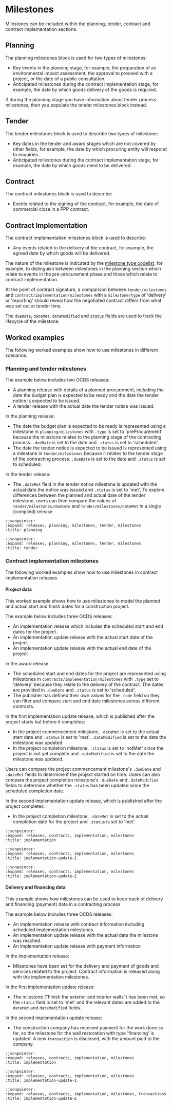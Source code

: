 # Milestones

Milestones can be included within the planning, tender, contract and contract implementation sections. 

## Planning

The planning milestones block is used for two types of milestones:
 * Key events in the planning stage, for example, the preparation of an environmental impact assessment, the approval to proceed with a project, or the date of a public consultation. 
 * Anticipated milestones during the contract implementation stage, for example, the date by which goods delivery of the goods is required.

If during the planning stage you have information about tender process milestones, then you
populate the tender milestones block instead.

## Tender

The tender milestones block is used to describe two types of milestone:
  * Key dates in the tender and award stages which are not covered by other fields, for example, the date by which procuring entity will respond to enquiries.
  * Anticipated milestones during the contract implementation stage, for example, the date by which goods need to be delivered.

## Contract

The contract milestones block is used to describe:
  * Events related to the signing of the contract, for example, the date of commercial close in a PPP contract.
 
## Contract Implementation

The contract implementation milestones block is used to describe:
  * Any events related to the delivery of the contract, for example, the agreed date by which goods will be delivered.

The nature of the milestone is indicated by the [milestone type codelist](../../schema/codelists.md#milestone-type), for example, to distinguish between milestones in the planning section which relate to events in the pre-procurement phase and those which relate to contract implementation.

At the point of contract signature, a comparison between `tender/milestones` and `contract/implementation/milestones` with a `milestone/type` of 'delivery' or 'reporting' should reveal how the negotiated contract differs from what was set out at tender time.

The `dueDate`, `dateMet`, `dateModified` and [`status`](../../schema/codelists.md#milestone-status) fields are used to track the lifecycle of the milestone.

## Worked examples

The following worked examples show how to use milestones in different scenarios.

### Planning and tender milestones

The example below includes two OCDS releases:

* A planning release with details of a planned procurement, including the date the budget plan is expected to be ready and the date the tender notice is expected to be issued.
* A tender release with the actual date the tender notice was issued.

In the planning release:

* The date the budget plan is expected to be ready is represented using a milestone in `planning/milestones` with `.type` is set to 'preProcurement' because the milestone relates to the planning stage of the contracting process. `.dueDate` is set to the date and `.status` is set to 'scheduled'.
* The date the tender notice is expected to be issued is represented using a milestone in `tender/milestones` because it relates to the tender stage of the contracting process. `.dueDate` is set to the date and `.status` is set to scheduled.

In the tender release:

* The `.dateMet` field in the tender notice milestone is updated with the actual date the notice was issued and `.status` is set to 'met'.
To explore differences between the planned and actual date of the tender milestone, users can then compare the values of `tender/milestones/dueDate` and `tender/milestones/dateMet` in a single (compiled) release.

```{jsoninclude} ../../examples/milestones/planning-tender-milestones.json
:jsonpointer:
:expand: releases, planning, milestones, tender, milestones
:title: planning
```

```{jsoninclude} ../../examples/milestones/planning-tender-milestones-2.json
:jsonpointer:
:expand: releases, planning, milestones, tender, milestones
:title: tender
```

### Contract implementation milestones

The following worked examples show how to use milestones in contract implementation releases

#### Project data

This worked example shows how to use milestones to model the planned and actual start and finish dates for a construction project.

The example below includes three OCDS releases:

* An implementation release which includes the scheduled start and end dates for the project.
* An implementation update release with the actual start date of the project
* An implementation update release with the actual end date of the project

In the award release:

* The scheduled start and end dates for the project are represented using milestones in `contracts/implementation/milestones` with `.type` set to 'delivery' because they relate to the delivery of the contract. The dates are provided in `.dueDate` and `.status` is set to 'scheduled'.
* The publisher has defined their own values for the `.code` field so they can filter and compare start and end date milestones across different contracts.

In the first implementation update release, which is published after the project starts but before it completes:
* In the project commencement milestone, `.dateMet` is set to the actual start date and `.status` is set to 'met'. `.dateModified` is set to the date the milestone was updated.
* In the project completion milestone, `.status` is set to 'notMet' since the project is not yet complete and `.dateModified` is set to the date the milestone was updated.

Users can compare the project commencement milestone's `.dueDate` and `.dateMet` fields to determine if the project started on time. Users can also compare the project completion milestone's `.dueDate` and `.dateModified` fields to determine whether the `.status` has been updated since the scheduled completion date.

In the second implementation update release, which is published after the project completes:
* In the project completion milestone, `.dateMet` is set to the actual completion date for the project and `.status` is set to 'met'.

```{jsoninclude} ../../examples/milestones/implementation-milestones-1.json
:jsonpointer:
:expand: releases, contracts, implementation, milestones
:title: implementation
```

```{jsoninclude} ../../examples/milestones/implementation-milestones-2.json
:jsonpointer:
:expand: releases, contracts, implementation, milestones
:title: implementation-update-1
```

```{jsoninclude} ../../examples/milestones/implementation-milestones-3.json
:jsonpointer:
:expand: releases, contracts, implementation, milestones
:title: implementation-update-2
```

#### Delivery and financing data

This example shows how milestones can be used to keep track of delivery and financing (payment) data in a contracting process.

The example below includes three OCDS releases:

* An implementation release with contract information including scheduled implementation milestones.
* An implementation update release with the actual date the milestone was reached.
* An implementation update release with payment information

In the implementation release:

* Milestones have been set for the delivery and payment of goods and services related to the project. Contract information is released along with the implementation milestones.

In the first implementation update release:

* The milestone ("Finish the exterior and interior walls") has been met, so the `status` field is set to 'met' and the relevant dates are added to the `dateMet` and `dateModified` fields.

In the second implementation update release:

* The construction company has received payment for the work done so far, so the milestone for the wall restoration with type 'financing' is updated. A new `transaction` is disclosed, with the amount paid to the company.

```{jsoninclude} ../../examples/milestones/af-implementation-milestones-1.json
:jsonpointer:
:expand: releases, contracts, implementation, milestones
:title: implementation
```

```{jsoninclude} ../../examples/milestones/af-implementation-milestones-2.json
:jsonpointer:
:expand: releases, contracts, implementation, milestones
:title: implementation-update-1
```

```{jsoninclude} ../../examples/milestones/af-implementation-milestones-3.json
:jsonpointer:
:expand: releases, contracts, implementation, milestones, transactions
:title: implementation-update-2
```
